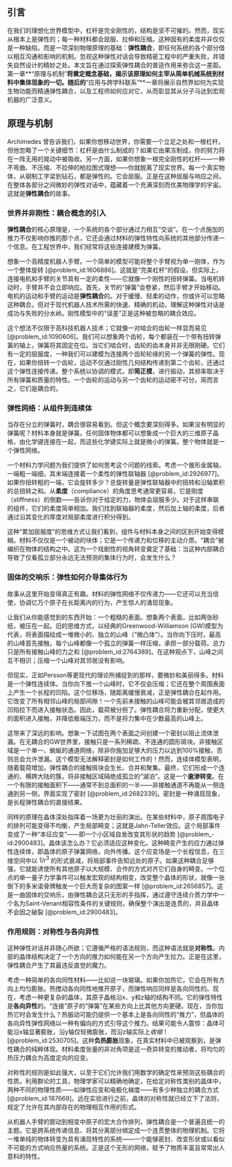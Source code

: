 ## 引言
在我们的理想化世界模型中，杠杆是完全刚性的，结构是坚不可摧的。然而，现实从根本上是弹性的；每一种材料都会屈服、拉伸和压缩。这种固有的柔度并非仅仅是一种缺陷，而是一项深刻物理原理的基础：**弹性耦合**，即任何系统的各个部分借以相互沟通和影响的机制。忽视这种弹性对话会导致精密工程中的严重失败，并错失自然设计的精妙之处。本文旨在通过探索弹性耦合的普适作用来弥合这一差距。第一章**“原理与机制”**将奠定概念基础，揭示该原理如何主宰从简单机械系统到材料中集体现象的一切。随后的**“应用与跨学科联系”**一章将展示自然界如何为实现生物功能而精通弹性耦合，以及工程师如何应对它，从而彰显其从分子马达到宏观机器的广泛意义。

## 原理与机制

Archimedes 曾告诉我们，如果你想移动世界，你需要一个立足之处和一根杠杆。但他忽略了一个关键细节：杠杆是由什么制成的？如果它由果冻制成，你的努力将在一阵无用的晃动中被吸收。另一方面，如果你想象一根完全刚性的杠杆——一种不弯曲、不压缩、不拉伸的柏拉图式理想——你就脱离了现实世界。每一个真实物体，从钢制工字梁到钻石，都是弹性的。它会屈服。正是在这种屈服与响应之间，在整体各部分之间微妙的弹性对话中，蕴藏着一个充满深刻而优美物理学的宇宙。这就是**弹性耦合**的故事。

### 世界并非刚性：耦合概念的引入

**弹性耦合**的核心原理是，一个系统的各个部分通过力相互“交谈”。在一个点施加的推力不仅影响你推的那个点，它还会通过材料的弹性特性向系统的其他部分传递一个信息。在工程世界中，我们经常将这些连接建模为弹簧。

想象一个高精度机器人手臂。一个简单的模型可能将整个手臂视为单一刚体，作为一个整体旋转 [@problem_id:1606886]。这就是“完美杠杆”的假设。但实际上，连接电机和手臂的关节具有一定的柔性——它就像一个刚性的扭转弹簧。当电机转动时，手臂并不会立即响应。首先，关节的“弹簧”会卷紧，然后手臂才开始移动。电机的运动和手臂的运动是**弹性耦合**的。对于缓慢、轻柔的动作，你或许可以忽略这种耦合。但对于现代机器人技术所需的快速、精确的机动，理解这种弹性对话是成功与失败的分水岭。刚性模型中的“误差”正是这种被忽略的耦合效应。

这个想法不仅限于高科技机器人技术；它就像一对啮合的齿轮一样显而易见 [@problem_id:1090606]。我们可以想象两个齿轮，每个都装在一个带有扭转弹簧的轴上，弹簧将其固定在位。当它们啮合时，齿轮的齿本身并非无限刚硬。它们有一定的屈服度，一种我们可以建模为连接两个齿轮轮缘的另一个弹簧的弹性。现在，如果你扭转一个齿轮，运动不仅通过刚性几何结构传递到第二个齿轮，还通过这个弹性连接传递。整个系统以协调的模式，即**简正模**，进行振动，其频率取决于所有弹簧和质量的特性。一个齿轮的运动与另一个齿轮的运动密不可分。简而言之，它们是耦合的。

### 弹性网络：从组件到连续体

当存在分立的弹簧时，耦合很容易看到。但这个概念要深刻得多。如果没有明显的弹簧呢？材料本身就是弹簧。任何固体物体都可以想象成一个巨大的三维原子晶格，由化学键连接在一起，而这些化学键实际上就是微小的弹簧。整个物体就是一个弹性网络。

一个材料力学问题为我们提供了如何思考这个问题的线索。考虑一个锥形金属轴，一端粗一端细，其末端连接着一个柔性的弹性联轴器 [@problem_id:2926977]。如果你扭转粗的一端，它会旋转多少？总旋转量是弹性联轴器中的扭转和沿轴累积的总扭转之和。从**柔度**（compliance）的角度思考通常更容易，它是刚度（stiffness）的倒数——告诉你对于给定的力，物体会屈服多少。对于这样串联的组件，它们的柔度简单相加。我们找到联轴器的柔度，然后加上轴的柔度，后者通过沿其变化的厚度对局部柔度进行积分得到。

这种“累加屈服度”的思维方式让我们看到，组件与材料本身之间的区别开始变得模糊。材料不仅仅是一个被动的块体；它是一个传递力和位移的主动介质。“耦合”被编织在物体的结构之中。这为一个戏剧性的视角转变奠定了基础：当这种内部耦合导致了仅看孤立部分永远无法预测的集体行为时，会发生什么？

### 固体的交响乐：弹性如何介导集体行为

故事从这里开始变得真正有趣。材料的弹性网络不仅传递力——它还可以充当信使，协调亿万个原子在长距离内的行为，产生惊人的涌现现象。

让我们从你能感觉到的东西开始：一个粗糙的表面。想象两个表面，比如两张砂纸，被压在一起。旧的思维方式，以经典的Greenwood-Williamson (GW)模型为代表，将表面描绘成一堆微小的、独立的山峰（“微凸体”）。当你向下压时，最高的山峰首先接触，每个山峰都像一个孤立的弹簧一样压缩，承担一部分载荷。总力只是所有接触山峰的力之和 [@problem_id:2764389]。在这种观点下，山峰之间互不相识；压缩一个山峰对其邻居没有影响。

但现实，正如Persson等更现代的理论所捕捉到的那样，要微妙和美丽得多。材料是一个弹性连续体。当你向下推一个山峰时，它不仅会压缩；它还在整个周围表面上产生一个长程的凹陷。这个位移场，随距离缓慢衰减，正是弹性耦合在起作用。它改变了所有相邻山峰的局部间隙！一个先前未接触的山峰可能会被其邻居造成的凹陷拉下而进入接触状态。因此，载荷被分担了。弹性耦合将力重新分配，使更大的面积进入接触，并降低极端压力，而不是将力集中在少数最高的山峰上。

这带来了深远的影响。想象一下试图在两个表面之间创建一个密封以阻止流体泄漏。在无耦合的GW世界里，接触只是一系列稀疏、不连通的圆形斑块。非接触区域是一个单一、蜿蜒的通道网络，除非你施加足够大的压力以达到100%接触，否则总会允许泄漏。这个模型无法解释密封是如何工作的！然而，连续体模型表明，随着载荷增加，弹性耦合的接触斑块会生长、合并和聚集。最终，它们形成一个连通的、横跨大陆的簇，将非接触区域隔绝成孤立的“湖泊”。这是一个**逾渗转变**。在一个有限的接触面积下——通常不到总面积的一半——非接触通道不再能从一侧连通到另一侧，界面实现了密封 [@problem_id:2682339]。密封是一种涌现现象，是长程弹性耦合的直接结果。

同样的原理在晶体深处指挥着一场更为壮丽的演出。在某些材料中，原子周围电子的排列可能变得不均衡，产生局部畸变；这就是Jahn-Teller效应。这个局部事件变成了一种“本征应变”——即一个小区域自发改变其形状的趋势 [@problem_-id:2900483]。晶体该怎么办？它必须适应这种变化。这种畸变产生的应力通过弹性连续体，即晶体的原子弹簧网络，向外传播。这个应变场是一个长程信息，在三维空间中以 $1/r^3$ 的形式衰减，将局部事件告知远处的原子。如果这种耦合足够强，它就能诱使所有其他原子以大规模、合作的方式对齐它们自身的畸变。一个位点的单一量子力学事件可以触发宏观的结构相变，改变整个晶体的形状，就像一张倒下的多米诺骨牌触发一个巨大而复杂的图案一样 [@problem_id:2656857]。这是一曲固体的交响乐，由弹性耦合这只无形的手指挥，通过遵守连续介质力学中一个名为Saint-Venant相容性条件的关键规则，确保整个演出是连贯的，并且晶体不会因之破裂 [@problem_id:2900483]。

### 作用规则：对称性与各向异性

这种弹性对话并非随心所欲；它遵循严格的语法规则，而这种语法就是**对称性**。内部的晶体结构决定了一个方向的推力如何能在另一个方向产生拉力。正是在这里，弹性耦合产生了其最违反直觉的魔力。

考虑一种简单的各向同性材料——比如说一块玻璃。如果你加热它，它会在所有方向上均匀膨胀。热搅动各向同性地推开原子，而弹性响应同样是各向同性的。现在，考虑一种更复杂的晶体，其原子晶格沿x、y和z轴的结构不同。它的弹性特性是**各向异性**的。“连接”原子的“弹簧”在某些方向上比其他方向更硬。现在，当你加热它时会发生什么？热振动可能仍提供一个基本上是各向同性的“推力”，但晶体的各向异性弹性网络以一种有偏向的方式引导这个推力。结果可能令人震惊：晶体可能沿x轴显著膨胀，沿y轴仅轻微膨胀，而沿z轴实际上*收缩*！[@problem_id:2530705]。这种**负热膨胀**现象，在真实材料中已被观察到，是弹性耦合的纯粹体现。材料柔度张量的非对角项是这一奇异转变的推动者，将均匀的热压力耦合为高度定向的应变。

对称性的规则是如此强大，以至于它们允许我们用数学的确定性来预测这些耦合的性质。利用群论的工具，物理学家可以精确地确定，在给定对称性类别的晶体中，两种不同的物理性质——如弹性应变和电极化梯度——有多少种独立的耦合方式 [@problem_id:187669]。远在实验进行之前，晶体的对称性就已经立下了法则，规定了允许在其内部存在的物理相互作用的形式。

从机器人手臂的颤动到相变中原子的宏大合作排列，弹性耦合是一个普遍且统一的主题。它是跨系统传递信息、将其分离部分绑定成一个连贯整体的物理机制。它将一堆单纯的物体转变为具有涌现特性的系统——一个能够密封、改变形状或以看似不可能的方式响应热量的系统。正是这个无形的网络，赋予了物质丰富且常常出人意料的特性。

